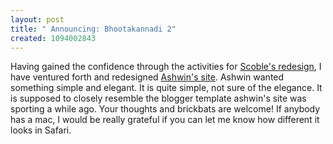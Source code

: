 ```yaml
--- 
layout: post
title: " Announcing: Bhootakannadi 2"
created: 1094002843
---
```

Having gained the confidence through the activities for <a href="http://www.nimbupani.com/2004/08/24/its_there.php">Scoble's redesign</a>, I have ventured forth and redesigned <a href="http://www.ashwink.net/blog">Ashwin's site</a>. Ashwin wanted something simple and elegant. It is quite simple, not sure of the elegance. It is supposed to closely resemble the blogger template ashwin's site was sporting a while ago. Your thoughts and brickbats are welcome! If anybody has a mac, I would be really grateful if you can let me know how different it looks in Safari.
